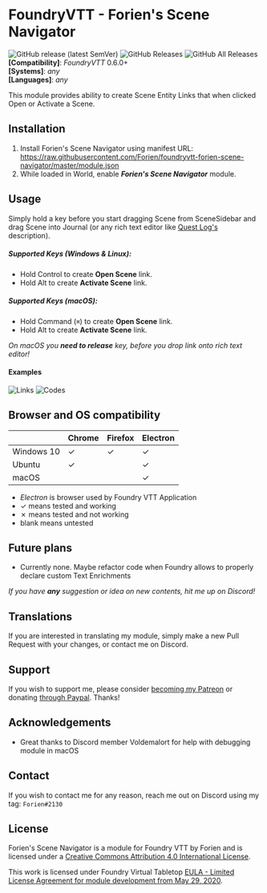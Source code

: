 # FoundryVTT - Forien's Scene Navigator
![GitHub release (latest SemVer)](https://img.shields.io/github/v/release/forien/foundryvtt-forien-scene-navigator?style=for-the-badge) 
![GitHub Releases](https://img.shields.io/github/downloads/Forien/foundryvtt-forien-scene-navigator/latest/total?style=for-the-badge) 
![GitHub All Releases](https://img.shields.io/github/downloads/Forien/foundryvtt-forien-scene-navigator/total?style=for-the-badge&label=Downloads+total)  
**[Compatibility]**: *FoundryVTT* 0.6.0+  
**[Systems]**: *any*  
**[Languages]**: *any*  

This module provides ability to create Scene Entity Links that when clicked Open or Activate a Scene.

## Installation

1. Install Forien's Scene Navigator using manifest URL: https://raw.githubusercontent.com/Forien/foundryvtt-forien-scene-navigator/master/module.json
2. While loaded in World, enable **_Forien's Scene Navigator_** module.

## Usage
Simply hold a key before you start dragging Scene from SceneSidebar and drag Scene into Journal (or any rich text editor like [Quest Log's](https://github.com/Forien/foundryvtt-forien-quest-log) description).
  
##### Supported Keys (Windows & Linux):
* Hold Control to create **Open Scene** link.
* Hold Alt to create **Activate Scene** link.

##### Supported Keys (macOS):
* Hold Command (`⌘`) to create **Open Scene** link. 
* Hold Alt to create **Activate Scene** link.

_On macOS you **need to release** key, before you drop link onto rich text editor!_  

#### Examples

![Links](https://i.gyazo.com/f09907d82946dd0afd209063a4f06221.png) ![Codes](https://i.gyazo.com/d25a8bc23bad1c42433585cdca176beb.png)

## Browser and OS compatibility

|            	| Chrome 	| Firefox 	| Electron 	|
|------------	|--------	|---------	|----------	|
| Windows 10 	| ✓      	| ✓       	| ✓        	|
| Ubuntu     	| ✓      	|        	| ✓        	|
| macOS      	|       	|         	| ✓        	|
* _Electron_ is browser used by Foundry VTT Application
* ✓ means tested and working
* ✗ means tested and not working
* blank means untested

## Future plans

* Currently none. Maybe refactor code when Foundry allows to properly declare custom Text Enrichments

*If you have **any** suggestion or idea on new contents, hit me up on Discord!*

## Translations

If you are interested in translating my module, simply make a new Pull Request with your changes, or contact me on Discord.

## Support

If you wish to support me, please consider [becoming my Patreon](https://www.patreon.com/forien) or donating [through Paypal](https://www.paypal.com/cgi-bin/webscr?cmd=_s-xclick&hosted_button_id=6P2RRX7HVEMV2&source=url). Thanks!

## Acknowledgements

* Great thanks to Discord member Voldemalort for help with debugging module in macOS

## Contact

If you wish to contact me for any reason, reach me out on Discord using my tag: `Forien#2130`

## License

Forien's Scene Navigator is a module for Foundry VTT by Forien and is licensed under a [Creative Commons Attribution 4.0 International License](http://creativecommons.org/licenses/by/4.0/).

This work is licensed under Foundry Virtual Tabletop [EULA - Limited License Agreement for module development from May 29, 2020](https://foundryvtt.com/article/license/).
